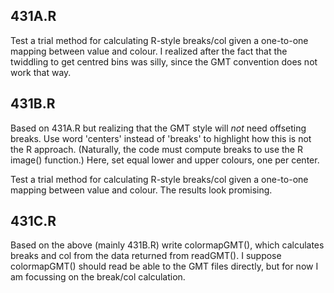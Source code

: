 ## 431A.R

Test a trial method for calculating R-style breaks/col given a one-to-one
mapping between value and colour.  I realized after the fact that the twiddling
to get centred bins was silly, since the GMT convention does not work that way.


## 431B.R

Based on 431A.R but realizing that the GMT style will *not* need offseting
breaks.  Use word 'centers' instead of 'breaks' to highlight how this is not
the R approach.  (Naturally, the code must compute breaks to use the R image()
function.) Here, set equal lower and upper colours, one per center.

Test a trial method for calculating R-style breaks/col given a one-to-one
mapping between value and colour.  The results look promising.

## 431C.R

Based on the above (mainly 431B.R) write colormapGMT(), which calculates breaks
and col from the data returned from readGMT().  I suppose colormapGMT() should
read be able to the GMT files directly, but for now I am focussing on the
break/col calculation.

